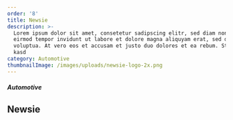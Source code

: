 ```yaml
---
order: '8'
title: Newsie
description: >-
  Lorem ipsum dolor sit amet, consetetur sadipscing elitr, sed diam nonumy
  eirmod tempor invidunt ut labore et dolore magna aliquyam erat, sed diam
  voluptua. At vero eos et accusam et justo duo dolores et ea rebum. Stet clita
  kasd
category: Automotive
thumbnailImage: /images/uploads/newsie-logo-2x.png
---
```

##### Automotive 
## Newsie

